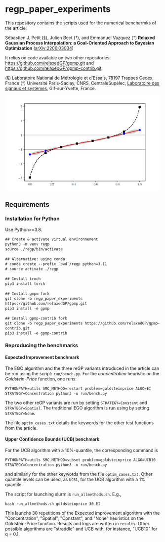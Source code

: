 # regp_paper_experiments

This repository contains the scripts used for the numerical bencharmks of the article:

Sébastien J. Petit (§), Julien Bect (†), and Emmanuel Vazquez (†)
**Relaxed Gaussian Process Interpolation: a Goal-Oriented Approach to Bayesian Optimization**
([arXiv:2206.03034](https://arxiv.org/abs/2206.03034))

It relies on code available on two other repositories: https://github.com/relaxedGP/gpmp.git and https://github.com/relaxedGP/gpmp-contrib.git.

(§) Laboratoire National de Métrologie et d’Essais, 78197 Trappes Cedex, France
(†) Université Paris-Saclay, CNRS, CentraleSupélec,
[Laboratoire des signaux et systèmes](https://l2s.centralesupelec.fr/),
Gif-sur-Yvette, France.  

![Illustration](images/regp_illustration.png)

## Requirements

### Installation for Python

Use Python>=3.8.

```
## Create & activate virtual environnement
python3 -m venv regp
source ./regp/bin/activate

## Alternative: using conda
# conda create --prefix `pwd`/regp python=3.11
# source activate ./regp

## Install troch
pip3 install torch

## Install gmpm fork
git clone -b regp_paper_experiments https://github.com/relaxedGP/gpmp.git
pip3 install -e gpmp

## Install gpmp-contrib fork
git clone -b regp_paper_experiments https://github.com/relaxedGP/gpmp-contrib.git
pip3 install -e gpmp-contrib
```

### Reproducing the benchmarks

#### Expected Improvement benchmark

The EGO algorithm and the three reGP variants introduced in the article can be run using the script: `run/bench.py`.
For the *concentration* heuristic on the *Goldstein-Price* function, one runs:
```
PYTHONPATH=utils SMC_METHOD=restart problem=goldsteinprice ALGO=EI STRATEGY=Concentration python3 -u run/bench.py
```
The two other reGP variants are run by setting `STRATEGY=Constant` and `STRATEGY=Spatial`.
The traditional EGO algorithm is run using by setting `STRATEGY=None`.

The file `optim_cases.txt` details the keywords for the other test functions from the article.

####  Upper Confidence Bounds (UCB) benchmark

For the UCB algorithm with a 10\%-quantile, the corresponding command is
```
PYTHONPATH=utils SMC_METHOD=subset problem=goldsteinprice ALGO=UCB10 STRATEGY=Concentration python3 -u run/bench.py
```
and similarly for the other keywords from the file `optim_cases.txt`. 
Other quantile levels can be used, as `UCB1`, for the UCB algorithm with a 1\% quantile.

The script for launching slurm is `run_allmethods.sh`. E.g.,
```
bash run_allmethods.sh goldsteinprice 30 EI
```
This launchs 30 repetitions of the Expected improvement algorithm with the "Concentration", "Spatial", "Constant", and "None" heuristics on the Goldstein-Price function. Results and logs are written in `results`. Other possible algorithms are "straddle" and UCB with, for instance, "UCB10" for q = 0.1.
